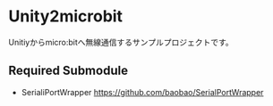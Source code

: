 # Unity2microbit

Unitiyからmicro:bitへ無線通信するサンプルプロジェクトです。

## Required Submodule

- SerialiPortWrapper https://github.com/baobao/SerialPortWrapper
